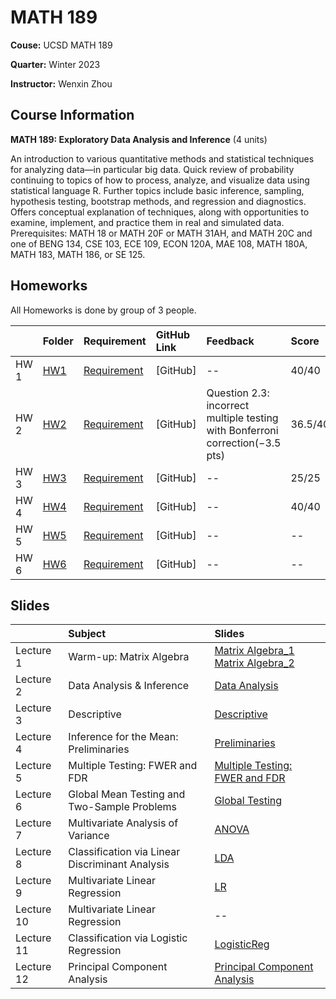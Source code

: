 # MATH 189

**Couse:** UCSD MATH 189

**Quarter:** Winter 2023

**Instructor:** Wenxin Zhou

## Course Information

**MATH 189: Exploratory Data Analysis and Inference** (4 units)

An introduction to various quantitative methods and statistical techniques for analyzing data—in particular big data. Quick review of probability continuing to topics of how to process, analyze, and visualize data using statistical language R. Further topics include basic inference, sampling, hypothesis testing, bootstrap methods, and regression and diagnostics. Offers conceptual explanation of techniques, along with opportunities to examine, implement, and practice them in real and simulated data. Prerequisites: MATH 18 or MATH 20F or MATH 31AH, and MATH 20C and one of BENG 134, CSE 103, ECE 109, ECON 120A, MAE 108, MATH 180A, MATH 183, MATH 186, or SE 125.

## Homeworks
All Homeworks is done by group of 3 people.

|       |Folder |Requirement   |GitHub Link   |Feedback   |Score  |
|:------|:------|:-------------|:-------------|:----------|:------|
|HW 1 |[HW1](./HW1) |[Requirement](./HW1/HW1.pdf)|[GitHub] |--  |40/40    |
|HW 2 |[HW2](./HW2) |[Requirement](./HW2/HW2.pdf)|[GitHub] |Question 2.3: incorrect multiple testing with Bonferroni correction(−3.5 pts)  |36.5/40    |
|HW 3 |[HW3](./HW3) |[Requirement](./HW3/HW3.pdf)|[GitHub] |--  |25/25    |
|HW 4 |[HW4](./HW4) |[Requirement](./HW4/HW4.pdf)|[GitHub] |--  |40/40    |
|HW 5 |[HW5](./HW5) |[Requirement](./HW5/HW5.pdf)|[GitHub] |--  |--    |
|HW 6 |[HW6](./HW6) |[Requirement](./HW6/HW6.pdf)|[GitHub] |--  |--    |

## Slides
|       |Subject    |Slides   |
|:------|:----------|:-------------|
|Lecture 1 |Warm-up: Matrix Algebra |[Matrix Algebra_1](./slides/Week1a.pdf)  [Matrix Algebra_2](./slides/Week1_PS.pdf) |
|Lecture 2 |Data Analysis & Inference |[Data Analysis](./slides/Week1_Visualization.pdf) |
|Lecture 3 |Descriptive |[Descriptive](./slides/Week2_Descriptive.pdf) |
|Lecture 4 |Inference for the Mean: Preliminaries |[Preliminaries](./slides/Week2_Inference.pdf) |
|Lecture 5 |Multiple Testing: FWER and FDR |[Multiple Testing: FWER and FDR](./slides/Week3_MultipleTesting.pdf) |
|Lecture 6 |Global Mean Testing and Two-Sample Problems |[Global Testing](./slides/Week3_GlobalTesting.pdf) |
|Lecture 7 |Multivariate Analysis of Variance |[ANOVA](./slides/Week4_ANOVA.pdf) |
|Lecture 8 |Classification via Linear Discriminant Analysis |[LDA](./slides/Week4_LDA.pdf) |
|Lecture 9 |Multivariate Linear Regression |[LR](./slides/Week5_LR.pdf) |
|Lecture 10 |Multivariate Linear Regression |-- |
|Lecture 11 |Classification via Logistic Regression |[LogisticReg](./slides/Week6_LogisticReg.pdf) |
|Lecture 12 |Principal Component Analysis |[Principal Component Analysis](./slides//Week6_PCA.pdf) |
